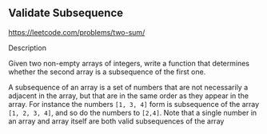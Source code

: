  ## Validate Subsequence

https://leetcode.com/problems/two-sum/ 

Description 


 Given two non-empty arrays of integers, write a function that determines whether the second array is a subsequence of the first one.

A subsequence of an array is a set of numbers that are not necessarily a adjacent in the array, but that are in the same order as they appear in the array. For instance the numbers ``[1, 3, 4]`` form is subsequence of the array ``[1, 2, 3, 4]``, and so do the numbers to ``[2,4]``. Note that a single number in an array and array itself are both valid subsequences of the array
